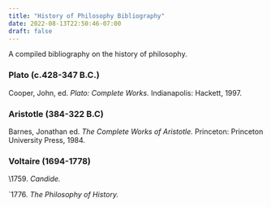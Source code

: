 ```yaml
---
title: "History of Philosophy Bibliography"
date: 2022-08-13T22:50:46-07:00
draft: false
---
```


A compiled bibliography on the history of philosophy. 

### Plato (c.428-347 B.C.)
Cooper, John, ed. *Plato: Complete Works.* Indianapolis: Hackett, 1997.

### Aristotle (384-322 B.C)

Barnes, Jonathan ed. *The Complete Works of Aristotle.* Princeton: Princeton University Press, 1984.

### Voltaire (1694-1778)

\1759. *Candide.*

\`1776. *The Philosophy of History.*
